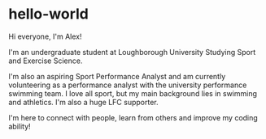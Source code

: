 # hello-world

Hi everyone, I'm Alex!

I'm an undergraduate student at Loughborough University Studying Sport and Exercise Science.

I'm also an aspiring Sport Performance Analyst and am currently volunteering as a performance analyst with the university performance swimming team. I love all sport, but my main background lies in swimming and athletics. I'm also a huge LFC supporter.

I'm here to connect with people, learn from others and improve my coding ability!
